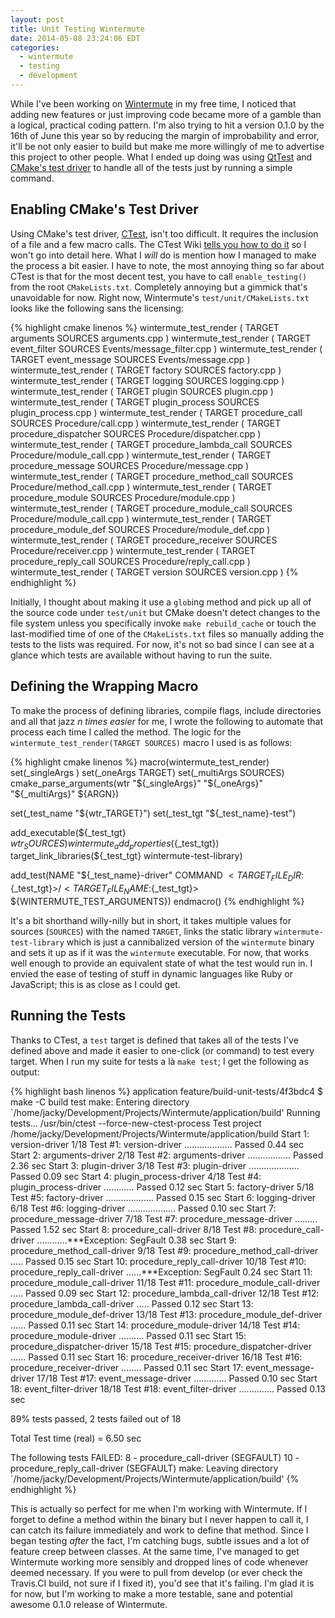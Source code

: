 ```yaml
---
layout: post
title: Unit Testing Wintermute
date: 2014-05-08 23:24:06 EDT
categories:
  - wintermute
  - testing
  - development
---
```


While I've been working on [Wintermute][] in my free time, I noticed that
adding new features or just improving code became more of a gamble than
a logical, practical coding pattern. I'm also trying to hit a version 0.1.0 by
the 16th of June this year so by reducing the margin of improbability and
error, it'll be not only easier to build but make me more willingly of me to
advertise this project to other people. What I ended up doing was using
[QtTest][] and [CMake's test driver][ctest] to handle all of the tests just by
running a simple command.

## Enabling CMake's Test Driver

Using CMake's test driver, [CTest][ctest], isn't too difficult. It requires the
inclusion of a file and a few macro calls. The CTest Wiki [tells you how to do
it][ctest_use] so I won't go into detail here. What I _will_ do is mention how
I managed to make the process a bit easier. I have to note, the most annoying
thing so far about CTest is that for the most decent test, you have to call
`enable_testing()` from the root `CMakeLists.txt`. Completely annoying but a
gimmick that's unavoidable for now. Right now, Wintermute's
`test/unit/CMakeLists.txt` looks like the following sans the licensing:

{% highlight cmake linenos %}
wintermute_test_render ( TARGET arguments SOURCES arguments.cpp )
wintermute_test_render ( TARGET event_filter SOURCES Events/message_filter.cpp )
wintermute_test_render ( TARGET event_message SOURCES Events/message.cpp )
wintermute_test_render ( TARGET factory SOURCES factory.cpp )
wintermute_test_render ( TARGET logging SOURCES logging.cpp )
wintermute_test_render ( TARGET plugin SOURCES plugin.cpp )
wintermute_test_render ( TARGET plugin_process SOURCES plugin_process.cpp )
wintermute_test_render ( TARGET procedure_call SOURCES Procedure/call.cpp )
wintermute_test_render ( TARGET procedure_dispatcher SOURCES Procedure/dispatcher.cpp )
wintermute_test_render ( TARGET procedure_lambda_call SOURCES Procedure/module_call.cpp )
wintermute_test_render ( TARGET procedure_message SOURCES Procedure/message.cpp )
wintermute_test_render ( TARGET procedure_method_call SOURCES Procedure/method_call.cpp )
wintermute_test_render ( TARGET procedure_module SOURCES Procedure/module.cpp )
wintermute_test_render ( TARGET procedure_module_call SOURCES Procedure/module_call.cpp )
wintermute_test_render ( TARGET procedure_module_def SOURCES Procedure/module_def.cpp )
wintermute_test_render ( TARGET procedure_receiver SOURCES Procedure/receiver.cpp )
wintermute_test_render ( TARGET procedure_reply_call SOURCES Procedure/reply_call.cpp )
wintermute_test_render ( TARGET version SOURCES version.cpp )
{% endhighlight %}

Initially, I thought about making it use a `glob`ing method and pick up all of
the source code under `test/unit` but CMake doesn't detect changes to the file
system unless you specifically invoke `make rebuild_cache` or touch the
last-modified time of one of the `CMakeLists.txt` files so manually adding the
tests to the lists was required. For now, it's not so bad since I can see at a
glance which tests are available without having to run the suite.

## Defining the Wrapping Macro

To make the process of defining libraries, compile flags, include directories
and all that jazz *n times easier* for me, I wrote the following to automate
that process each time I called the method. The logic for the
`wintermute_test_render(TARGET SOURCES)` macro I used is as follows:

{% highlight cmake linenos %}
macro(wintermute_test_render)
  set(_singleArgs )
  set(_oneArgs   TARGET)
  set(_multiArgs SOURCES)
  cmake_parse_arguments(wtr "${_singleArgs}" "${_oneArgs}" "${_multiArgs}"
    ${ARGN})

  set(_test_name "${wtr_TARGET}")
  set(_test_tgt "${_test_name}-test")

  add_executable(${_test_tgt} ${wtr_SOURCES})
  wintermute_add_properties(${_test_tgt})
  target_link_libraries(${_test_tgt} wintermute-test-library)

  add_test(NAME "${_test_name}-driver"
    COMMAND $<TARGET_FILE_DIR:${_test_tgt}>/$<TARGET_FILE_NAME:${_test_tgt}>
            ${WINTERMUTE_TEST_ARGUMENTS})
endmacro()
{% endhighlight %}

It's a bit shorthand willy-nilly but in short, it takes multiple values for
sources (`SOURCES`) with the named `TARGET`, links the static library
`wintermute-test-library` which is just a cannibalized version of the
`wintermute` binary and sets it up as if it was the `wintermute` executable.
For now, that works well enough to provide an equivalent state of what the test
would run in. I envied the ease of testing of stuff in dynamic languages like
Ruby or JavaScript; this is as close as I could get.

## Running the Tests

Thanks to CTest, a `test` target is defined that takes all of the tests I've
defined above and made it easier to one-click (or command) to test every
target. When I run my suite for tests a là `make test`; I get the following
as output:

{% highlight bash linenos %}
application feature/build-unit-tests/4f3bdc4 $ make -C build test
make: Entering directory `/home/jacky/Development/Projects/Wintermute/application/build'
Running tests...
/usr/bin/ctest --force-new-ctest-process
Test project /home/jacky/Development/Projects/Wintermute/application/build
      Start  1: version-driver
 1/18 Test  #1: version-driver ...................   Passed    0.44 sec
      Start  2: arguments-driver
 2/18 Test  #2: arguments-driver .................   Passed    2.36 sec
      Start  3: plugin-driver
 3/18 Test  #3: plugin-driver ....................   Passed    0.09 sec
      Start  4: plugin_process-driver
 4/18 Test  #4: plugin_process-driver ............   Passed    0.12 sec
      Start  5: factory-driver
 5/18 Test  #5: factory-driver ...................   Passed    0.15 sec
      Start  6: logging-driver
 6/18 Test  #6: logging-driver ...................   Passed    0.10 sec
      Start  7: procedure_message-driver
 7/18 Test  #7: procedure_message-driver .........   Passed    1.52 sec
      Start  8: procedure_call-driver
 8/18 Test  #8: procedure_call-driver ............***Exception: SegFault  0.38 sec
      Start  9: procedure_method_call-driver
 9/18 Test  #9: procedure_method_call-driver .....   Passed    0.15 sec
      Start 10: procedure_reply_call-driver
10/18 Test #10: procedure_reply_call-driver ......***Exception: SegFault  0.24 sec
      Start 11: procedure_module_call-driver
11/18 Test #11: procedure_module_call-driver .....   Passed    0.09 sec
      Start 12: procedure_lambda_call-driver
12/18 Test #12: procedure_lambda_call-driver .....   Passed    0.12 sec
      Start 13: procedure_module_def-driver
13/18 Test #13: procedure_module_def-driver ......   Passed    0.11 sec
      Start 14: procedure_module-driver
14/18 Test #14: procedure_module-driver ..........   Passed    0.11 sec
      Start 15: procedure_dispatcher-driver
15/18 Test #15: procedure_dispatcher-driver ......   Passed    0.11 sec
      Start 16: procedure_receiver-driver
16/18 Test #16: procedure_receiver-driver ........   Passed    0.11 sec
      Start 17: event_message-driver
17/18 Test #17: event_message-driver .............   Passed    0.10 sec
      Start 18: event_filter-driver
18/18 Test #18: event_filter-driver ..............   Passed    0.13 sec

89% tests passed, 2 tests failed out of 18

Total Test time (real) =   6.50 sec

The following tests FAILED:
    8 - procedure_call-driver (SEGFAULT)
   10 - procedure_reply_call-driver (SEGFAULT)
make: Leaving directory `/home/jacky/Development/Projects/Wintermute/application/build'
{% endhighlight %}

This is actually so perfect for me when I'm working with Wintermute. If I
forget to define a method within the binary but I never happen to call it, I
can catch its failure immediately and work to define that method. Since I began
testing *after* the fact, I'm catching bugs, subtle issues and a lot of feature
creep between classes. At the same time, I've managed to get Wintermute working
more sensibly and dropped lines of code whenever deemed necessary. If you were
to pull from develop (or ever check the Travis.CI build, not sure if I fixed
it), you'd see that it's failing. I'm glad it is for now, but I'm working to
make a more testable, sane and potential awesome 0.1.0 release of Wintermute.

[Wintermute]: http://wintermute.jalcine.me
[QtTest]: http://qt-project.org/doc/qt-4.8/qttest.html
[ctest]: http://www.cmake.org/cmake/help/v2.8.8/ctest.html 
[ctest_use]: http://www.vtk.org/Wiki/CMake/Testing_With_CTest
